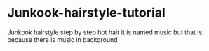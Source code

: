 # Junkook-hairstyle-tutorial
Junkook hairstyle step by step hot hair 
it is named music but that is because there is music in background
